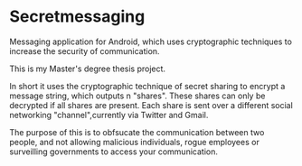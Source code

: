 # Secretmessaging
Messaging application for Android, which uses cryptographic techniques to increase the security of communication.

This is my Master's degree thesis project. 

In short it uses the cryptographic technique of secret sharing to encrypt a message string, which outputs n "shares". 
These shares can only be decrypted if all shares are present. Each share is sent over a different social networking "channel",currently via Twitter and Gmail. 

The purpose of this is to obfsucate the communication between two people, and not allowing malicious individuals, rogue employees or surveilling governments to access your communication. 
